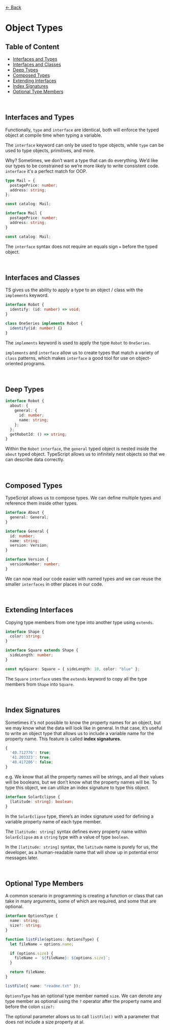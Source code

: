 [&larr; Back](./README.md)

# Object Types

## Table of Content

- [Interfaces and Types](#interfaces-and-types)
- [Interfaces and Classes](#interfaces-and-classes)
- [Deep Types](#deep-types)
- [Composed Types](#composed-types)
- [Extending Interfaces](#extending-interfaces)
- [Index Signatures](#index-signatures)
- [Optional Type Members](#optional-type-members)

<br>

## Interfaces and Types

Functionally, `type` and `interface` are identical, both will enforce the typed object at compile time when typing a variable.

The `interface` keyword can only be used to type objects, while `type` can be used to type objects, primitives, and more.

Why? Sometimes, we don’t want a type that can do everything. We’d like our types to be constrained so we’re more likely to write consistent code. `interface` it's a perfect match for OOP.

```ts
type Mail = {
  postagePrice: number;
  address: string;
};

const catalog: Mail;

interface Mail {
  postagePrice: number;
  address: string;
}

const catalog: Mail;
```

The `interface` syntax does not require an equals sign `=` before the typed object.

<br>

## Interfaces and Classes

TS gives us the ability to apply a type to an object / class with the `implements` keyword.

```ts
interface Robot {
  identify: (id: number) => void;
}

class OneSeries implements Robot {
  identify(id: number) {}
}
```

The `implements` keyword is used to apply the type `Robot` to `OneSeries`.

`implements` and `interface` allow us to create types that match a variety of `class` patterns, which makes `interface` a good tool for use on object-oriented programs.

<br>

## Deep Types

```ts
interface Robot {
  about: {
    general: {
      id: number;
      name: string;
    };
  };
  getRobotId: () => string;
}
```

Within the `Robot` `interface`, the `general` typed object is nested inside the `about` typed object. TypeScript allows us to infinitely nest objects so that we can describe data correctly.

<br>

## Composed Types

TypeScript allows us to compose types. We can define multiple types and reference them inside other types.

```ts
interface About {
  general: General;
}

interface General {
  id: number;
  name: string;
  version: Version;
}

interface Version {
  versionNumber: number;
}
```

We can now read our code easier with named types and we can reuse the smaller `interfaces` in other places in our code.

<br>

## Extending Interfaces

Copying type members from one type into another type using `extends`.

```ts
interface Shape {
  color: string;
}

interface Square extends Shape {
  sideLength: number;
}

const mySquare: Square = { sideLength: 10, color: "blue" };
```

The `Square` `interface` uses the `extends` keyword to copy all the type members from `Shape` into `Square`.

<br>

## Index Signatures

Sometimes it's not possible to know the property names for an object, but we may know what the data will look like in general. In that case, it’s useful to write an object type that allows us to include a variable name for the property name. This feature is called **index signatures**.

```ts
{
  '40.712776': true;
  '41.203323': true;
  '40.417286': false;
}
```

e.g. We know that all the property names will be strings, and all their values will be booleans, but we don’t know what the property names will be. To type this object, we can utilize an index signature to type this object.

```ts
interface SolarEclipse {
  [latitude: string]: boolean;
}
```

In the `SolarEclipse` type, there’s an index signature used for defining a variable property name of each type member.

The `[latitude: string]` syntax defines every property name within `SolarEclipse` as a `string` type with a value of type `boolean`.

In the `[latitude: string]` syntax, the `latitude` name is purely for us, the developer, as a human-readable name that will show up in potential error messages later.

<br>

## Optional Type Members

A common scenario in programming is creating a function or class that can take in many arguments, some of which are required, and some that are optional.

```ts
interface OptionsType {
  name: string;
  size?: string;
}

function listFile(options: OptionsType) {
  let fileName = options.name;

  if (options.size) {
    fileName = `${fileName}: ${options.size}`;
  }

  return fileName;
}

listFile({ name: "readme.txt" });
```

`OptionsType` has an optional type member named `size`. We can denote any type member as optional using the `?` operator after the property name and before the colon `size?:`

The optional parameter allows us to call `listFile()` with a parameter that does not include a size property at al.

<br>
